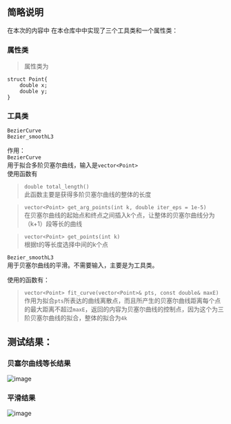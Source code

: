 ## 简略说明
在本次的内容中
在本仓库中中实现了三个工具类和一个属性类：
### 属性类
>属性类为
```
struct Point{
    double x;
    double y;
}
```
### 工具类
```BezierCurve``` \
```Bezier_smoothL3```

作用：\
 ```BezierCurve``` \
 用于拟合多阶贝塞尔曲线，输入是```vector<Point>``` \
 使用函数有
 > ```double total_length()``` \
 此函数主要是获得多阶贝塞尔曲线的整体的长度 

 > ```vector<Point> get_arg_points(int k, double iter_eps = 1e-5)``` \
 在贝塞尔曲线的起始点和终点之间插入k个点，让整体的贝塞尔曲线分为（k+1）段等长的曲线 

 > ```vector<Point> get_points(int k)``` \
 根据t的等长度选择中间的k个点

 ```Bezier_smoothL3```  \
 用于贝塞尔曲线的平滑。不需要输入，主要是为工具类。
 
 使用的函数有：

 > ```vector<Point> fit_curve(vector<Point>& pts, const double& maxE)```    \
 作用为拟合```pts```所表达的曲线离散点，而且所产生的贝塞尔曲线距离每个点的最大距离不超过```maxE```，返回的内容为贝塞尔曲线的控制点，因为这个为三阶贝塞尔曲线的拟合，整体的拟合为```4k```

## 测试结果：

### 贝塞尔曲线等长结果
![image](img/bezier.jpg)

### 平滑结果
![image](img/smooth.png)